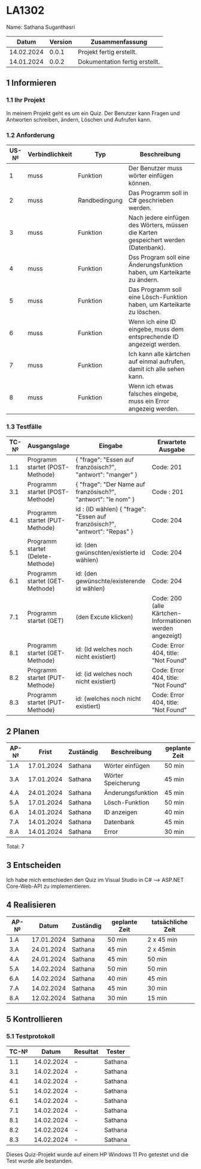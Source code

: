# LA1302

Name: Sathana Suganthasri

| Datum | Version | Zusammenfassung                                              |
| ----- | ------- | ------------------------------------------------------------ |
| 14.02.2024 | 0.0.1     | Projekt fertig erstellt.|
| 14.01.2024 | 0.0.2     | Dokumentation fertig erstellt.|


## 1 Informieren

### 1.1 Ihr Projekt

In meinem Projekt geht es um ein Quiz. Der Benutzer kann Fragen und Antworten schreiben, ändern, Löschen und Aufrufen kann. 

### 1.2 Anforderung

| US-№ | Verbindlichkeit | Typ  | Beschreibung                       |
| ---- | --------------- | ---- | ---------------------------------- |
| 1 | muss | Funktion | Der Benutzer muss wörter einfügen können. |
| 2 | muss | Randbedingung | Das Programm soll in C# geschrieben werden.|
| 3 | muss | Funktion | Nach jedere einfügen des Wörters, müssen die Karten gespeichert werden (Datenbank). |
| 4 | muss | Funktion | Dss Program soll eine Änderungsfunktion haben, um Karteikarte zu ändern. |
| 5 | muss | Funktion | Das Programm soll eine Lösch-Funktion haben, um Karteikarte zu löschen.|
| 6 | muss | Funktion | Wenn ich eine ID eingebe, muss dem entsprechende ID angezeigt werden. |
| 7 | muss | Funktion | Ich kann alle kärtchen auf einmal aufrufen, damit ich alle sehen kann. | 
| 8 | muss | Funktion | Wenn ich etwas falsches eingebe, muss ein Error angezeig werden. |


### 1.3 Testfälle

| TC-№ | Ausgangslage | Eingabe | Erwartete Ausgabe |
| ---- | ------------ | ------- | ----------------- |
| 1.1 | Programm startet (POST-Methode)| { "frage": "Essen auf französisch?", "antwort": "manger" } | Code: 201 | 
| 3.1 | Programm startet (POST-Methode)| { "frage": "Der Name auf französisch?", "antwort": "le nom" } | Code : 201 | 
| 4.1 | Programm startet (PUT-Methode)| id : (ID wählen) { "frage": "Essen auf französisch?", "antwort": "Repas" } | Code: 204 | 
| 5.1 | Programm startet (Delete-Methode)| id: (den gwünschten/existierte id wählen) | Code: 204 | 
| 6.1 | Programm startet (GET-Methode)| id: (den gewünschte/existerende id wählen) | Code: 204 | 
| 7.1 | Programm startet (GET)| (den Excute klicken) | Code: 200  (alle Kärtchen-Informationen werden angezeigt) | 
| 8.1 | Programm startet (GET-Methode)| id: (Id welches noch nicht existiert) | Code: Error 404, title: "Not Found" | 
| 8.2 | Programm startet (PUT-Methode)| id: (id welches noch nicht existiert) | Code: Error 404, title: "Not Found" |
| 8.3 | Programm startet (PUT-Methode)| id: (welches noch nicht existiert) | Code: Error 404, title: "Not Found" | 


## 2 Planen

| AP-№ | Frist | Zuständig | Beschreibung | geplante Zeit |
| ---- | ----- | --------- | ------------ | ------------- |
| 1.A | 17.01.2024 | Sathana | Wörter einfügen | 50 min |
| 3.A | 17.01.2024 | Sathana | Wörter Speicherung | 45 min |
| 4.A | 24.01.2024 | Sathana | Änderungsfunktion | 45 min |
| 5.A | 17.01.2024 | Sathana | Lösch-Funktion | 50 min |
| 6.A | 14.01.2024 | Sathana | ID anzeigen | 40 min |
| 7.A | 14.01.2024 | Sathana | Datenbank | 45 min |
| 8.A | 14.01.2024 | Sathana | Error | 30 min|
      
Total: 7


## 3 Entscheiden

Ich habe mich entschieden den Quiz im Visual Studio in C# --> ASP.NET Core-Web-API zu implementieren. 


## 4 Realisieren

| AP-№ | Datum | Zuständig | geplante Zeit | tatsächliche Zeit |
| ---- | ----- | --------- | ------------- | ----------------- |
| 1.A  | 17.01.2024 | Sathana | 50 min | 2 x 45 min |
| 3.A  | 24.01.2024 | Sathana | 45 min | 2 x 45min |
| 4.A  | 24.01.2024 | Sathana | 45 min | 50 min |
| 5.A  | 14.02.2024 | Sathana | 50 min | 50 min |
| 6.A  | 14.02.2024 | Sathana | 40 min | 45 min |
| 7.A  | 14.02.2024 | Sathana | 45 min | 30 min |
| 8.A  | 12.02.2024 | Sathana | 30 min | 15 min |


## 5 Kontrollieren

### 5.1 Testprotokoll

| TC-№ | Datum | Resultat | Tester |
| ---- | ----- | -------- | ------ |
| 1.1  | 14.02.2024 | - | Sathana |
| 3.1  | 14.02.2024 | - | Sathana |
| 4.1  | 14.02.2024 | - | Sathana |
| 5.1  | 14.02.2024 | - | Sathana |
| 6.1  | 14.02.2024 | - | Sathana |
| 7.1  | 14.02.2024 | - | Sathana |
| 8.1  | 14.02.2024 | - | Sathana |
| 8.2  | 14.02.2024 | - | Sathana |
| 8.3  | 14.02.2024 | - | Sathana |


Dieses Quiz-Projekt wurde auf einem HP Windows 11 Pro getestet und die Test wurde alle bestanden.

